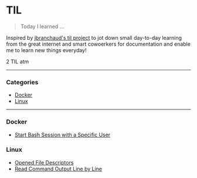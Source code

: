 # TIL
> Today I learned ...

Inspired by [jbranchaud's til project](https://github.com/jbranchaud/til) to jot down small day-to-day learning from the great internet and smart cowoerkers for documentation and enable me to learn new things everyday!

2 TIL atm

---

### Categories
* [Docker](#docker)
* [Linux](#linux)

---

### Docker
- [Start Bash Session with a Specific User](docker/start-bash-session-with-specific-user.md)

### Linux
- [Opened File Descriptors](linux/opened-file-descriptors.md)
- [Read Command Output Line by Line](linux/read-cmd-output-line-by-line.md)

